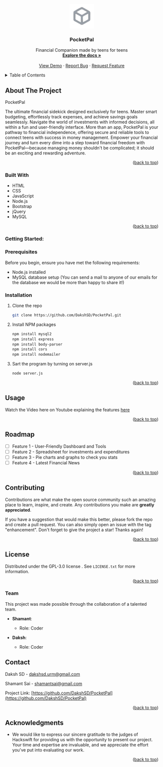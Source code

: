 <a name="readme-top"></a>

<br />
<div align="center">
  <a href="https://github.com/DakshSD/PocketPal">
    <img src="Code/images/favicon.png" alt="Logo" width="80" height="80">
  </a>

<h3 align="center">PocketPal</h3>

  <p align="center">
    Financial Companion made by teens for teens
    <br />
    <a href="https://github.com/DakshSD/PocketPal"><strong>Explore the docs »</strong></a>
    <br />
    <br />
    <a href="https://github.com/DakshSD/PocketPal">View Demo</a>
    ·
    <a href="https://github.com/DakshSD/PocketPal/issues">Report Bug</a>
    ·
    <a href="https://github.com/DakshSD/PocketPal/issues">Request Feature</a>
  </p>
</div>


<details>
  <summary>Table of Contents</summary>
  <ol>
    <li>
      <a href="#about-the-project">About The Project</a>
      <ul>
        <li><a href="#built-with">Built With</a></li>
      </ul>
    </li>
    <li>
      <a href="#getting-started">Getting Started</a>
      <ul>
        <li><a href="#prerequisites">Prerequisites</a></li>
        <li><a href="#installation">Installation</a></li>
      </ul>
    </li>
    <li><a href="#usage">Usage</a></li>
    <li><a href="#roadmap">Roadmap</a></li>
    <li><a href="#contributing">Contributing</a></li>
    <li><a href="#license">License</a></li>
    <li><a href="#contact">Contact</a></li>
    <li><a href="#team">Team</a></li>
    <li><a href="#acknowledgments">Acknowledgments</a></li>
  </ol>
</details>


## About The Project

PocketPal

The ultimate financial sidekick designed exclusively for teens. Master smart budgeting, effortlessly track expenses, and achieve savings goals seamlessly. Navigate the world of investments with informed decisions, all within a fun and user-friendly interface. More than an app, PocketPal is your pathway to financial independence, offering secure and reliable tools to connect teens with success in money management. Empower your financial journey and turn every dime into a step toward financial freedom with PocketPal—because managing money shouldn't be complicated; it should be an exciting and rewarding adventure.

<p align="right">(<a href="#readme-top">back to top</a>)</p>


### Built With

- HTML
- CSS
- JavaScript
- Node.js
- Bootstrap
- jQuery
- MySQL

<p align="right">(<a href="#readme-top">back to top</a>)</p>

### Getting Started:

### Prerequisites

Before you begin, ensure you have met the following requirements:
* Node.js installed
* MySQL database setup
(You can send a mail to anyone of our emails for the database we would be more than happy to share it!)

### Installation

1. Clone the repo
   ```sh
   git clone https://github.com/DakshSD/PocketPal.git
   ```
2. Install NPM packages
   ```sh
   npm install mysql2
   npm install express
   npm install body-parser
   npm install cors
   npm install nodemailer
   ```
3. Sart the program by turning on server.js
   ```sh
   node server.js
   ```

<p align="right">(<a href="#readme-top">back to top</a>)</p>

## Usage

Watch the Video here on Youtube explaining the features <a href="https://youtu.be/2LCv3BoEWB0">here</a>
<p align="right">(<a href="#readme-top">back to top</a>)</p>



## Roadmap

- [ ] Feature 1 - User-Friendly Dashboard and Tools
- [ ] Feature 2 - Spreadsheet for investments and expenditures
- [ ] Feature 3 - Pie charts and graphs to check you stats
- [ ] Feature 4 - Latest Financial News

<p align="right">(<a href="#readme-top">back to top</a>)</p>


## Contributing

Contributions are what make the open source community such an amazing place to learn, inspire, and create. Any contributions you make are **greatly appreciated**.

If you have a suggestion that would make this better, please fork the repo and create a pull request. You can also simply open an issue with the tag "enhancement".
Don't forget to give the project a star! Thanks again!

<p align="right">(<a href="#readme-top">back to top</a>)</p>


## License

Distributed under the GPL-3.0 license . See `LICENSE.txt` for more information.

<p align="right">(<a href="#readme-top">back to top</a>)</p>

### Team

This project was made possible through the collaboration of a talented team.

- **Shamant**:
  - Role: Coder

- **Daksh**:
  - Role: Coder

## Contact

Daksh SD -  dakshsd.urm@gmail.com

Shamant Sai - shamantsai@gmail.com

Project Link: [https://github.com/DakshSD/PocketPal](https://github.com/DakshSD/PocketPal)

<p align="right">(<a href="#readme-top">back to top</a>)</p>


## Acknowledgments

- We would like to express our sincere gratitude to the judges of Hackswift for providing us with the opportunity to present our project. Your time and expertise are invaluable, and we appreciate the effort you've put into evaluating our work.

<p align="right">(<a href="#readme-top">back to top</a>)</p>

